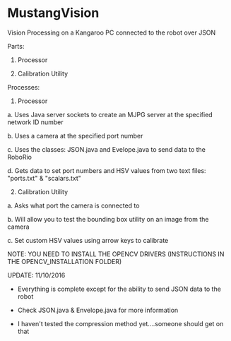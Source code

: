 # MustangVision
Vision Processing on a Kangaroo PC connected to the robot over JSON

Parts:

1. Processor

2. Calibration Utility


Processes:


1. Processor 
  
  a. Uses Java server sockets to create an MJPG server at the specified network ID number
  
  b. Uses a camera at the specified port number
  
  c. Uses the classes: JSON.java and Evelope.java to send data to the RoboRio
  
  d. Gets data to set port numbers and HSV values from two text files: "ports.txt" & "scalars.txt"
  
  
2. Calibration Utility
  
  a. Asks what port the camera is connected to
  
  b. Will allow you to test the bounding box utility on an image from the camera
  
  c. Set custom HSV values using arrow keys to calibrate
  
  
  
NOTE: YOU NEED TO INSTALL THE OPENCV DRIVERS (INSTRUCTIONS IN THE OPENCV_INSTALLATION FOLDER)

UPDATE: 11/10/2016
  
  - Everything is complete except for the ability to send JSON data to the robot
  
  - Check JSON.java & Envelope.java for more information
  
  - I haven't tested the compression method yet....someone should get on that
